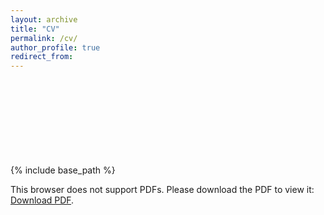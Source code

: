 ```yaml
---
layout: archive
title: "CV"
permalink: /cv/
author_profile: true
redirect_from:
---
```


{% include base_path %}
<object data="https://TonyCYTW.github.io/document/Tony Huang_UTD_CV_20221012.pdf" type="application/pdf" width="700px" height="700px">
    <embed src="https://TonyCYTW.github.io/document/Tony Huang_UTD_CV_20221012.pdf">
        <p>This browser does not support PDFs. Please download the PDF to view it: <a href="https://TonyCYTW.github.io/document/Tony Huang_UTD_CV_20221012.pdf">Download PDF</a>.</p>
    </embed>
</object>

<!-- 
Education
======
* Bachelors in Statistics, Chemical Biology, Computer Science and Applied Math, Highest Honor, UC Berkeley, August
2013 - August 2017

Research experience
======
* Summer 2015: Research Assistant
  * UC Berkeley
  * Duties included: 
  * Supervisor: 

* Fall 2015: Research Assistant
  * UC Berkeley
  * Duties included: 
  * Supervisor: 
  
* Fall 2015: Research Assistant
  * UC Berkeley
  * Duties included: 
  * Supervisor: 
  
* Fall 2015: Research Assistant
  * UC Berkeley
  * Duties included: 
  * Supervisor: 

Skills
======
* Skill 1
* Skill 2
  * Sub-skill 2.1
  * Sub-skill 2.2
  * Sub-skill 2.3
* Skill 3

Publications
======
  {% for post in site.publications %}
    {% include archive-single-cv.html %}
  {% endfor %}

Presentations
======
  {% for post in site.talks %}
    {% unless post.talk_type == "Conference proceedings talk" %}
      {% include archive-single-talk-cv.html %}
    {% endunless %}
  {% endfor %}

Teaching
======
  {% for post in site.teaching %}
    {% include archive-single-cv.html %}
  {% endfor %}
 -->
